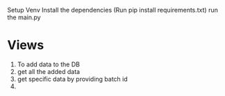 Setup Venv
Install the dependencies (Run pip install requirements.txt)
run the main.py
# Views 
  1. To add data to the DB
  2. get all the added data
  3. get specific data by providing batch id
  4. 
